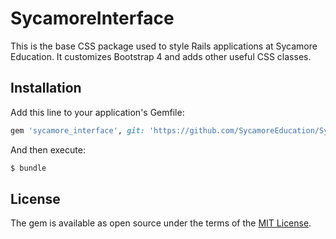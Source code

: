# SycamoreInterface
This is the base CSS package used to style Rails applications at Sycamore Education. It customizes Bootstrap 4 and adds other useful CSS classes.

## Installation
Add this line to your application's Gemfile:

```ruby
gem 'sycamore_interface', git: 'https://github.com/SycamoreEducation/SycamoreInterface'                          
```

And then execute:
```bash
$ bundle
```

## License
The gem is available as open source under the terms of the [MIT License](https://opensource.org/licenses/MIT).
